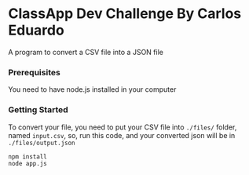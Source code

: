 # ClassApp Dev Challenge By Carlos Eduardo
  A program to convert a CSV file into a JSON file

### Prerequisites
  You need to have node.js installed in your computer

### Getting Started
  To convert your file, you need to put your CSV file into `./files/` folder, named `input.csv`, so, run this code, and your converted json will be in `./files/output.json`
  ```
  npm install
  node app.js
  ```
